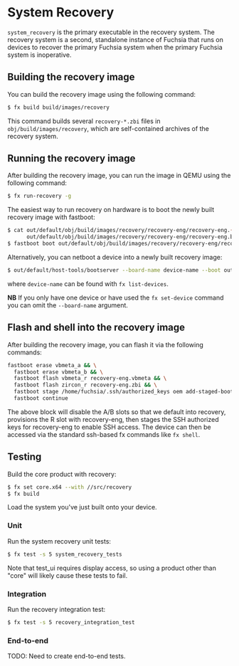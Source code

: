 # System Recovery

`system_recovery` is the primary executable in the recovery system. The recovery
system is a second, standalone instance of Fuchsia that runs on devices to
recover the primary Fuchsia system when the primary Fuchsia system is
inoperative.

## Building the recovery image

You can build the recovery image using the following command:

```sh
$ fx build build/images/recovery
```

This command builds several `recovery-*.zbi` files in
`obj/build/images/recovery`, which are self-contained archives of the
recovery system.

## Running the recovery image

After building the recovery image, you can run the image in QEMU using the
following command:

```sh
$ fx run-recovery -g
```

The easiest way to run recovery on hardware is to boot the newly built
recovery image with fastboot:

```sh
$ cat out/default/obj/build/images/recovery/recovery-eng/recovery-eng.{zbi,vbmeta} > \
      out/default/obj/build/images/recovery/recovery-eng/recovery-eng.boot
$ fastboot boot out/default/obj/build/images/recovery/recovery-eng/recovery-eng.boot
```

Alternatively, you can netboot a device into a newly built recovery image:

```sh
$ out/default/host-tools/bootserver --board-name device-name --boot out/default/obj/build/images/recovery/recovery-eng/recovery-eng.zbi
```
where `device-name` can be found with `fx list-devices`.

**NB** If you only have one device or have used the `fx set-device` command
you can omit the `--board-name` argument.

## Flash and shell into the recovery image

After building the recovery image, you can flash it via the following commands:

```sh
fastboot erase vbmeta_a && \
  fastboot erase vbmeta_b && \
  fastboot flash vbmeta_r recovery-eng.vbmeta && \
  fastboot flash zircon_r recovery-eng.zbi && \
  fastboot stage /home/fuchsia/.ssh/authorized_keys oem add-staged-bootloader-file ssh.authorized_keys && \
  fastboot continue
```

The above block will disable the A/B slots so that we default into recovery,
provisions the R slot with recovery-eng, then stages the SSH authorized keys for
recovery-eng to enable SSH access. The device can then be accessed via the
standard ssh-based fx commands like `fx shell`.

## Testing

Build the core product with recovery:

```sh
$ fx set core.x64 --with //src/recovery
$ fx build
```

Load the system you've just built onto your device.

### Unit

Run the system recovery unit tests:

```sh
$ fx test -s 5 system_recovery_tests
```

Note that test_ui requires display access, so using a product other than "core"
will likely cause these tests to fail.

### Integration

Run the recovery integration test:

```sh
$ fx test -s 5 recovery_integration_test
```

### End-to-end

TODO: Need to create end-to-end tests.
